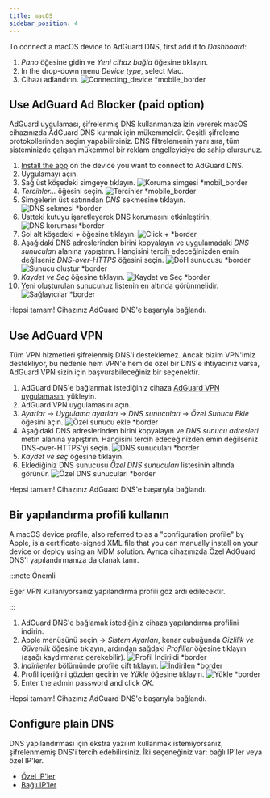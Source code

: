 ```yaml
---
title: macOS
sidebar_position: 4
---
```


To connect a macOS device to AdGuard DNS, first add it to _Dashboard_:

1. _Pano_ öğesine gidin ve _Yeni cihaz bağla_ öğesine tıklayın.
2. In the drop-down menu _Device type_, select Mac.
3. Cihazı adlandırın.
   ![Connecting\_device \*mobile\_border](https://cdn.adtidy.org/content/kb/dns/private/new_dns/connect/mac_ab/choose_mac.png)

## Use AdGuard Ad Blocker (paid option)

AdGuard uygulaması, şifrelenmiş DNS kullanmanıza izin vererek macOS cihazınızda AdGuard DNS kurmak için mükemmeldir. Çeşitli şifreleme protokollerinden seçim yapabilirsiniz. DNS filtrelemenin yanı sıra, tüm sisteminizde çalışan mükemmel bir reklam engelleyiciye de sahip olursunuz.

1. [Install the app](https://adguard.com/adguard-mac/overview.html) on the device you want to connect to AdGuard DNS.
2. Uygulamayı açın.
3. Sağ üst köşedeki simgeye tıklayın.
   ![Koruma simgesi \*mobil\_border](https://cdn.adtidy.org/content/kb/dns/private/new_dns/connect/mac_ab/mac_step3.png)
4. _Tercihler..._ öğesini seçin.
   ![Tercihler \*mobile\_border](https://cdn.adtidy.org/content/kb/dns/private/new_dns/connect/mac_ab/mac_step4.png)
5. Simgelerin üst satırından _DNS_ sekmesine tıklayın.
   ![DNS sekmesi \*border](https://cdn.adtidy.org/content/kb/dns/private/new_dns/connect/mac_ab/mac_step5.png)
6. Üstteki kutuyu işaretleyerek DNS korumasını etkinleştirin.
   ![DNS koruması \*border](https://cdn.adtidy.org/content/kb/dns/private/new_dns/connect/mac_ab/mac_step6.png)
7. Sol alt köşedeki _+_ öğesine tıklayın.
   ![Click + \*border](https://cdn.adtidy.org/content/kb/dns/private/new_dns/connect/mac_ab/mac_step7.png)
8. Aşağıdaki DNS adreslerinden birini kopyalayın ve uygulamadaki _DNS sunucuları_ alanına yapıştırın. Hangisini tercih edeceğinizden emin değilseniz _DNS-over-HTTPS_ öğesini seçin.
   ![DoH sunucusu \*border](https://cdn.adtidy.org/content/kb/dns/private/new_dns/connect/mac_ab/mac_step8_1.png)
   ![Sunucu oluştur \*border](https://cdn.adtidy.org/content/kb/dns/private/new_dns/connect/mac_ab/mac_step8_2.png)
9. _Kaydet ve Seç_ öğesine tıklayın.
   ![Kaydet ve Seç \*border](https://cdn.adtidy.org/content/kb/dns/private/new_dns/connect/mac_ab/mac_step9.png)
10. Yeni oluşturulan sunucunuz listenin en altında görünmelidir.
    ![Sağlayıcılar \*border](https://cdn.adtidy.org/content/kb/dns/private/new_dns/connect/mac_ab/mac_step10.png)

Hepsi tamam! Cihazınız AdGuard DNS'e başarıyla bağlandı.

## Use AdGuard VPN

Tüm VPN hizmetleri şifrelenmiş DNS'i desteklemez. Ancak bizim VPN'imiz destekliyor, bu nedenle hem VPN'e hem de özel bir DNS'e ihtiyacınız varsa, AdGuard VPN sizin için başvurabileceğiniz bir seçenektir.

1. AdGuard DNS'e bağlanmak istediğiniz cihaza [AdGuard VPN uygulamasını](https://adguard-vpn.com/mac/overview.html) yükleyin.
2. AdGuard VPN uygulamasını açın.
3. _Ayarlar_ → _Uygulama ayarları_ → _DNS sunucuları_ → _Özel Sunucu Ekle_ öğesini açın.
   ![Özel sunucu ekle \*border](https://cdn.adtidy.org/content/kb/dns/private/new_dns/connect/mac_vpn/mac_step3.png)
4. Aşağıdaki DNS adreslerinden birini kopyalayın ve _DNS sunucu adresleri_ metin alanına yapıştırın. Hangisini tercih edeceğinizden emin değilseniz DNS-over-HTTPS'yi seçin.
   ![DNS sunucuları \*border](https://cdn.adtidy.org/content/kb/dns/private/new_dns/connect/mac_vpn/mac_step4.png)
5. _Kaydet ve seç_ öğesine tıklayın.
6. Eklediğiniz DNS sunucusu _Özel DNS sunucuları_ listesinin altında görünür.
   ![Özel DNS sunucuları \*border](https://cdn.adtidy.org/content/kb/dns/private/new_dns/connect/mac_vpn/mac_step6.png)

Hepsi tamam! Cihazınız AdGuard DNS'e başarıyla bağlandı.

## Bir yapılandırma profili kullanın

A macOS device profile, also referred to as a "configuration profile" by Apple, is a certificate-signed XML file that you can manually install on your device or deploy using an MDM solution. Ayrıca cihazınızda Özel AdGuard DNS'i yapılandırmanıza da olanak tanır.

:::note Önemli

Eğer VPN kullanıyorsanız yapılandırma profili göz ardı edilecektir.

:::

1. AdGuard DNS'e bağlamak istediğiniz cihaza yapılandırma profilini indirin.
2. Apple menüsünü seçin → _Sistem Ayarları_, kenar çubuğunda _Gizlilik ve Güvenlik_ öğesine tıklayın, ardından sağdaki _Profiller_ öğesine tıklayın (aşağı kaydırmanız gerekebilir).
   ![Profil İndirildi \*border](https://cdn.adtidy.org/content/kb/dns/private/new_dns/connect/mac_profile/mac_step2.png)
3. _İndirilenler_ bölümünde profile çift tıklayın.
   ![İndirilen \*border](https://cdn.adtidy.org/content/kb/dns/private/new_dns/connect/mac_profile/mac_step3.png)
4. Profil içeriğini gözden geçirin ve _Yükle_ öğesine tıklayın.
   ![Yükle \*border](https://cdn.adtidy.org/content/kb/dns/private/new_dns/connect/mac_profile/mac_step4.png)
5. Enter the admin password and click _OK_.

Hepsi tamam! Cihazınız AdGuard DNS'e başarıyla bağlandı.

## Configure plain DNS

DNS yapılandırması için ekstra yazılım kullanmak istemiyorsanız, şifrelenmemiş DNS'i tercih edebilirsiniz. İki seçeneğiniz var: bağlı IP'ler veya özel IP'ler.

- [Özel IP'ler](/private-dns/connect-devices/other-options/dedicated-ip.md)
- [Bağlı IP'ler](/private-dns/connect-devices/other-options/linked-ip.md)
